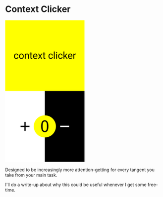 # Context Clicker

<img src="./screenshots/readme_screenshot.png" style="width: 256px;" />



Designed to be increasingly more attention-getting for every tangent you take from your main task.

I'll do a write-up about why this could be useful whenever I get some free-time.
